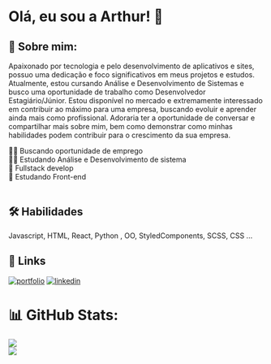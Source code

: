 # Olá, eu sou a Arthur! 👋

## 🧔 Sobre mim:

Apaixonado por tecnologia e pelo desenvolvimento de aplicativos e sites, possuo uma dedicação e foco significativos em meus projetos e estudos. Atualmente, estou cursando Análise e Desenvolvimento de Sistemas e busco uma oportunidade de trabalho como Desenvolvedor Estagiário/Júnior. Estou disponível no mercado e extremamente interessado em contribuir ao máximo para uma empresa, buscando evoluir e aprender ainda mais como profissional. Adoraria ter a oportunidade de conversar e compartilhar mais sobre mim, bem como demonstrar como minhas habilidades podem contribuir para o crescimento da sua empresa.

👨‍💻 Buscando oportunidade de emprego<br> 👨‍🎓  Estudando Análise e Desenvolvimento de sistema <br> 💪 Fullstack develop<br>🌱 Estudando Front-end<br><br>



## 🛠 Habilidades
Javascript, HTML, React, Python , OO, StyledComponents, SCSS, CSS ...


## 🔗 Links
[![portfolio](https://img.shields.io/badge/my_portfolio-000?style=for-the-badge&logo=ko-fi&logoColor=white)](https://portfolio-v4-one-nu.vercel.app/)
[![linkedin](https://img.shields.io/badge/linkedin-0A66C2?style=for-the-badge&logo=linkedin&logoColor=white)](https://www.linkedin.com/in/santos-gomes/)

# 📊 GitHub Stats:
![](https://github-readme-streak-stats.herokuapp.com/?user=Arttutu&theme=dark&hide_border=false)<br/>
![](https://github-readme-stats.vercel.app/api/top-langs/?username=Arttutu&theme=dark&hide_border=false&include_all_commits=true&count_private=false&layout=compact)



